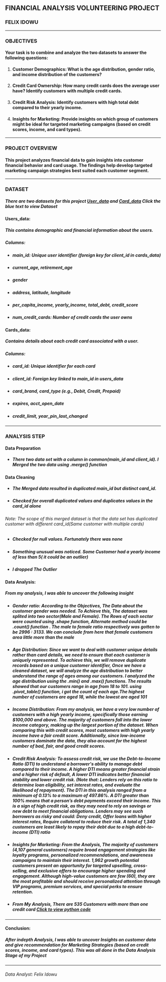 ## FINANCIAL ANALYSIS VOLUNTEERING PROJECT
### FELIX IDOWU
---
### OBJECTIVES
#### Your task is to combine and analyze the two datasets to answer the following questions:
1. #### Customer Demographics: What is the age distribution, gender ratio, and income distribution of the customers?
2. #### Credit Card Ownership: How many credit cards does the average user have? Identify customers with multiple credit cards.
3. #### Credit Risk Analysis: Identify customers with high total debt compared to their yearly income.
4. #### Insights for Marketing: Provide insights on which group of customers might be ideal for targeted marketing campaigns (based on credit scores, income, and card types).
---
### PROJECT OVERVIEW
#### This project analyzes financial data to gain insights into customer financial behavior and card usage. The findings help develop targeted marketing campaign strategies best suited each customer segment.
---
### DATASET
##### There are two datasets for this project [User_data](https://docs.google.com/spreadsheets/d/1baYcMQr-KCb9FwrY31mQC5ya8FblMHbY/edit?usp=sharing&ouid=102538990223331200198&rtpof=true&sd=true) and [Card_data](https://docs.google.com/spreadsheets/d/1azUzYFNynwX3KcyOT1sCXYD3BVz36eBd/edit?usp=sharing&ouid=102538990223331200198&rtpof=true&sd=true) Click the blue text to view Dataset
#### Users_data: 
##### This contains demographic and financial information about the users.
  ##### Columns:
* ##### main_id: Unique user identifier (foreign key for client_id in cards_data)
* ##### current_age, retirement_age
* ##### gender
* ##### address, latitude, longitude
* ##### per_capita_income, yearly_income, total_debt, credit_score
* ##### num_credit_cards: Number of credit cards the user owns

#### Cards_data:
##### Contains details about each credit card associated with a user.
##### Columns:
* ##### card_id: Unique identifier for each card
* ##### client_id: Foreign key linked to main_id in users_data
* ##### card_brand, card_type (e.g., Debit, Credit, Prepaid)
* ##### expires, acct_open_date
* ##### credit_limit, year_pin_last_changed
---
### ANALYSIS STEP
#### Data Preparation
* ##### There two data set with a column in common(main_id and client_id). I Merged the two data using .merge() function
#### Data Cleaning
* ##### The Merged data resulted in duplicated main_id but distinct card_id.
* ##### Checked for overall duplicated values and duplicates values in the card_id alone
###### Note: The scope of this merged dataset is that the data set has duplicated customer with different card_id(Same customer with multiple cards)
* ##### Checked for null values. Fortunately there was none
* ##### Something unusual was noticed. Some Customer had a yearly income of less than 5( it could be an outlier)
* ##### I dropped The Outlier
#### Data Analysis:
##### From my analysis, I was able to uncover the following insight
* ##### Gender ratio: According to the Objectives, The Data about the customer gender was needed. To Achieve this, The dataset was splited  into two sector(Male and Female). The Rows of each sector were counted using .shape function, Alternate method could be .count() function . The male to female ratio respectively was gotten to be 2996 : 3133. We can conclude from here that female customers area little more than the male
  
* ##### Age Distribution: Since we want to deal with  customer unique details rather than card details, we need to ensure that each customer is uniquely represented. To achieve this, we will remove duplicate records based on a unique customer identifier, Once we have a cleaned dataset, we will analyze the age distribution to better understand the range of ages among our customers. I analyzed the age distribution using the .min() and .max() functions. The results showed that our customers range in age from 18 to 101. using .pivot_table() function, i got the count of each age.The highest number of customers are aged 18, while the lowest are aged 101

* ##### Income Distribution: From my analysis, we have a very low number of customers with a high yearly income, specifically those earning $100,000 and above. The majority of customers fall into the lower income category, making up the largest portion of the dataset. When comparing this with credit scores, most customers with high yearly income have a fair credit score. Additionally, since low-income customers dominate the data, they also account for the highest number of bad, fair, and good credit scores.

* ##### Credit Risk Analysis: To assess credit risk, we use the **Debt-to-Income Ratio (DTI)** to understand a borrower's ability to manage debt compared to their income. A **higher DTI** means greater financial strain and a higher risk of default, A **lower DTI** indicates better financial stability and lower credit risk. (Note that: Lenders rely on this ratio to determine loan eligibility, set interest rates, and evaluate the likelihood of repayment). The **DTI** in this analysis ranged from a minimum of **0.13%** to a maximum of **497.86%**. A **DTI greater than 100%** means that a person’s debt payments exceed their income. This is a sign of **high credit risk**, as they may need to rely on savings or new debt to meet financial obligations. Lenders may see such borrowers as risky and could: **Deny credit**, **Offer loans with higher interest rates**, **Require collateral** to reduce their risk. A total of 1,340 customers are least likely to repay their debt due to a high debt-to-income (DTI) ratio

* ##### Insights for Marketing: From the Analysis, The majority of customers (4,107 general customers) require broad engagement strategies like loyalty programs, personalized recommendations, and awareness campaigns to maintain their interest. 1,962 growth potential customers present an opportunity for targeted upselling, cross-selling, and exclusive offers to encourage higher spending and engagement. Although high-value customers are few (60), they are the most profitable and should receive personalized attention through VIP programs, premium services, and special perks to ensure retention.

* ##### From My Analysis, There are 535 Customers with more than one credit card [Click to view python code](https://github.com/felido01/Financial_Analysis/blob/f1c30cff51486aae6a15544eba69ceedb0b4aa7d/Financial%20Analysis.ipynb)
---

#### Conclusion:
##### After indepth Analysis, I was able to uncover Insights on customer data and give recommendation for Marketing Strategies (based on credit scores, income, and card types). This was all done in the Data Analysis Stage of my Project
---
###### Data Analyst: Felix Idowu
